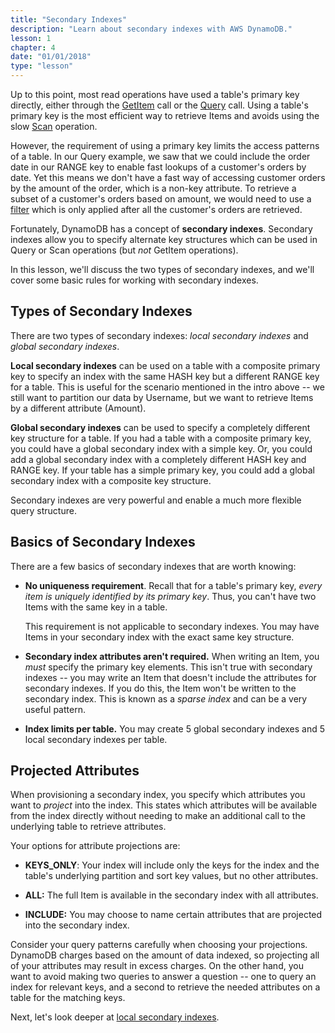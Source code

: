 ```yaml
---
title: "Secondary Indexes"
description: "Learn about secondary indexes with AWS DynamoDB."
lesson: 1
chapter: 4
date: "01/01/2018"
type: "lesson"
---
```


Up to this point, most read operations have used a table's primary key directly, either through the [GetItem](./inserting-retrieving-items#get-item) call or the [Query](./querying) call. Using a table's primary key is the most efficient way to retrieve Items and avoids using the slow [Scan](./scans) operation.

However, the requirement of using a primary key limits the access patterns of a table. In our Query example, we saw that we could include the order date in our RANGE key to enable fast lookups of a customer's orders by date. Yet this means we don't have a fast way of accessing customer orders by the amount of the order, which is a non-key attribute. To retrieve a subset of a customer's orders based on amount, we would need to use a [filter](./filtering) which is only applied after all the customer's orders are retrieved.

Fortunately, DynamoDB has a concept of **secondary indexes**. Secondary indexes allow you to specify alternate key structures which can be used in Query or Scan operations (but _not_ GetItem operations).

In this lesson, we'll discuss the two types of secondary indexes, and we'll cover some basic rules for working with secondary indexes.

## Types of Secondary Indexes

There are two types of secondary indexes: _local secondary indexes_ and _global secondary indexes_.

**Local secondary indexes** can be used on a table with a composite primary key to specify an index with the same HASH key but a different RANGE key for a table. This is useful for the scenario mentioned in the intro above -- we still want to partition our data by Username, but we want to retrieve Items by a different attribute (Amount).

**Global secondary indexes** can be used to specify a completely different key structure for a table. If you had a table with a composite primary key, you could have a global secondary index with a simple key. Or, you could add a global secondary index with a completely different HASH key and RANGE key. If your table has a simple primary key, you could add a global secondary index with a composite key structure.

Secondary indexes are very powerful and enable a much more flexible query structure. 

## Basics of Secondary Indexes

There are a few basics of secondary indexes that are worth knowing:

- **No uniqueness requirement**. Recall that for a table's primary key, _every item is uniquely identified by its primary key_. Thus, you can't have two Items with the same key in a table.

  This requirement is not applicable to secondary indexes. You may have Items in your secondary index with the exact same key structure.
  
- **Secondary index attributes aren't required.** When writing an Item, you _must_ specify the primary key elements. This isn't true with secondary indexes -- you may write an Item that doesn't include the attributes for secondary indexes. If you do this, the Item won't be written to the secondary index. This is known as a _sparse index_ and can be a very useful pattern.

- **Index limits per table.** You may create 5 global secondary indexes and 5 local secondary indexes per table.

## Projected Attributes

When provisioning a secondary index, you specify which attributes you want to _project_ into the index. This states which attributes will be available from the index directly without needing to make an additional call to the underlying table to retrieve attributes.

Your options for attribute projections are:

- **KEYS_ONLY**: Your index will include only the keys for the index and the table's underlying partition and sort key values, but no other attributes.

- **ALL:** The full Item is available in the secondary index with all attributes.

- **INCLUDE:** You may choose to name certain attributes that are projected into the secondary index.

Consider your query patterns carefully when choosing your projections. DynamoDB charges based on the amount of data indexed, so projecting all of your attributes may result in excess charges. On the other hand, you want to avoid making two queries to answer a question -- one to query an index for relevant keys, and a second to retrieve the needed attributes on a table for the matching keys.

Next, let's look deeper at [local secondary indexes](./local-secondary-indexes).
